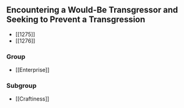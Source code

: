 ## Encountering a Would-Be Transgressor and Seeking to Prevent a Transgression

- [[1275]]
- [[1276]]

### Group
- [[Enterprise]]

### Subgroup
- [[Craftiness]]

